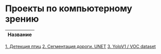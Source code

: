 # Проекты по компьютерному зрению


Название | 
--- | 
[1. Детекция птиц](https://github.com/Chularev/cv_projects/tree/main/birds_detection) 
[2. Сегментация дороги. UNET](https://github.com/Chularev/cv_projects/tree/main/road_segmentation) 
[3. YoloV1 / VOC dataset](https://github.com/Chularev/cv_projects/tree/main/YoloV1)
